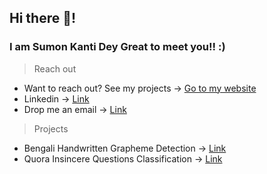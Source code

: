 ## Hi there 👋! 
### I am Sumon Kanti Dey Great to meet you!! :)



> Reach out

- Want to reach out? See my projects -> [Go to my website](https://sumonkantidey.github.io/)
- Linkedin -> [Link](https://www.linkedin.com/in/sumon-kanti-dey-96321b10b/)
- Drop me an email -> [Link](sumonkantidey23@gmail.com)

> Projects
- Bengali Handwritten Grapheme Detection -> [Link](https://github.com/SumonKantiDey/Draw-Grapheme)
- Quora Insincere Questions Classification -> [Link](https://github.com/SumonKantiDey/Kaggle-Competitions/tree/master/Quora%20Insincere%20Questions%20Classification)
